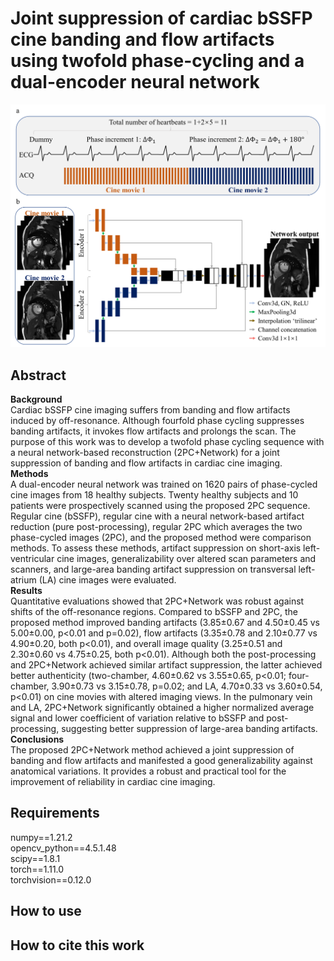 # Joint suppression of cardiac bSSFP cine banding and flow artifacts using twofold phase-cycling and a dual-encoder neural network

<picture>
 <source media="(prefers-color-scheme: dark)" srcset="image.png">
 <source media="(prefers-color-scheme: light)" srcset="image.png">
 <img alt="YOUR-ALT-TEXT" src="image.png">
</picture>

## Abstract
**Background** <br />
Cardiac bSSFP cine imaging suffers from banding and flow artifacts induced by off-resonance. Although fourfold phase cycling suppresses banding artifacts, it invokes flow artifacts and prolongs the scan. The purpose of this work was to develop a twofold phase cycling sequence with a neural network-based reconstruction (2PC+Network) for a joint suppression of banding and flow artifacts in cardiac cine imaging. <br />
**Methods** <br />
A dual-encoder neural network was trained on 1620 pairs of phase-cycled cine images from 18 healthy subjects. Twenty healthy subjects and 10 patients were prospectively scanned using the proposed 2PC sequence. Regular cine (bSSFP), regular cine with a neural network-based artifact reduction (pure post-processing), regular 2PC which averages the two phase-cycled images (2PC), and the proposed method were comparison methods. To assess these methods, artifact suppression on short-axis left-ventricular cine images, generalizability over altered scan parameters and scanners, and large-area banding artifact suppression on transversal left-atrium (LA) cine images were evaluated.  <br />
**Results** <br />
Quantitative evaluations showed that 2PC+Network was robust against shifts of the off-resonance regions. Compared to bSSFP and 2PC, the proposed method improved banding artifacts (3.85±0.67 and 4.50±0.45 vs 5.00±0.00, p<0.01 and p=0.02), flow artifacts (3.35±0.78 and 2.10±0.77 vs 4.90±0.20, both p<0.01), and overall image quality (3.25±0.51 and 2.30±0.60 vs 4.75±0.25, both p<0.01). Although both the post-processing and 2PC+Network achieved similar artifact suppression, the latter achieved better authenticity (two-chamber, 4.60±0.62 vs 3.55±0.65, p<0.01; four-chamber, 3.90±0.73 vs 3.15±0.78, p=0.02; and LA, 4.70±0.33 vs 3.60±0.54, p<0.01) on cine movies with altered imaging views. In the pulmonary vein and LA, 2PC+Network significantly obtained a higher normalized average signal and lower coefficient of variation relative to bSSFP and post-processing, suggesting better suppression of large-area banding artifacts. <br />
**Conclusions** <br />
The proposed 2PC+Network method achieved a joint suppression of banding and flow artifacts and manifested a good generalizability against anatomical variations. It provides a robust and practical tool for the improvement of reliability in cardiac cine imaging. <br />

## Requirements
numpy==1.21.2 <br />
opencv_python==4.5.1.48 <br />
scipy==1.8.1 <br />
torch==1.11.0 <br />
torchvision==0.12.0 <br />
## How to use

## How to cite this work
